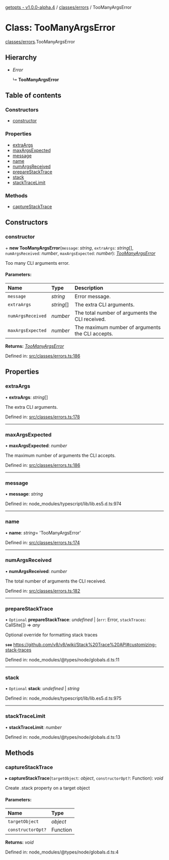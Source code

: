 [getopts - v1.0.0-alpha.4](../README.md) / [classes/errors](../modules/classes_errors.md) / TooManyArgsError

# Class: TooManyArgsError

[classes/errors](../modules/classes_errors.md).TooManyArgsError

## Hierarchy

- _Error_

  ↳ **TooManyArgsError**

## Table of contents

### Constructors

- [constructor](classes_errors.toomanyargserror.md#constructor)

### Properties

- [extraArgs](classes_errors.toomanyargserror.md#extraargs)
- [maxArgsExpected](classes_errors.toomanyargserror.md#maxargsexpected)
- [message](classes_errors.toomanyargserror.md#message)
- [name](classes_errors.toomanyargserror.md#name)
- [numArgsReceived](classes_errors.toomanyargserror.md#numargsreceived)
- [prepareStackTrace](classes_errors.toomanyargserror.md#preparestacktrace)
- [stack](classes_errors.toomanyargserror.md#stack)
- [stackTraceLimit](classes_errors.toomanyargserror.md#stacktracelimit)

### Methods

- [captureStackTrace](classes_errors.toomanyargserror.md#capturestacktrace)

## Constructors

### constructor

\+ **new TooManyArgsError**(`message`: _string_, `extraArgs`: _string_[], `numArgsReceived`: _number_, `maxArgsExpected`: _number_): [_TooManyArgsError_](classes_errors.toomanyargserror.md)

Too many CLI arguments error.

#### Parameters:

| Name              | Type       | Description                                      |
| :---------------- | :--------- | :----------------------------------------------- |
| `message`         | _string_   | Error message.                                   |
| `extraArgs`       | _string_[] | The extra CLI arguments.                         |
| `numArgsReceived` | _number_   | The total number of arguments the CLI received.  |
| `maxArgsExpected` | _number_   | The maximum number of arguments the CLI accepts. |

**Returns:** [_TooManyArgsError_](classes_errors.toomanyargserror.md)

Defined in: [src/classes/errors.ts:186](https://github.com/prasadrajandran/node-getopts/blob/62e4ad2/src/classes/errors.ts#L186)

## Properties

### extraArgs

• **extraArgs**: _string_[]

The extra CLI arguments.

Defined in: [src/classes/errors.ts:178](https://github.com/prasadrajandran/node-getopts/blob/62e4ad2/src/classes/errors.ts#L178)

---

### maxArgsExpected

• **maxArgsExpected**: _number_

The maximum number of arguments the CLI accepts.

Defined in: [src/classes/errors.ts:186](https://github.com/prasadrajandran/node-getopts/blob/62e4ad2/src/classes/errors.ts#L186)

---

### message

• **message**: _string_

Defined in: node_modules/typescript/lib/lib.es5.d.ts:974

---

### name

• **name**: _string_= 'TooManyArgsError'

Defined in: [src/classes/errors.ts:174](https://github.com/prasadrajandran/node-getopts/blob/62e4ad2/src/classes/errors.ts#L174)

---

### numArgsReceived

• **numArgsReceived**: _number_

The total number of arguments the CLI received.

Defined in: [src/classes/errors.ts:182](https://github.com/prasadrajandran/node-getopts/blob/62e4ad2/src/classes/errors.ts#L182)

---

### prepareStackTrace

• `Optional` **prepareStackTrace**: _undefined_ \| (`err`: Error, `stackTraces`: CallSite[]) => _any_

Optional override for formatting stack traces

**`see`** https://github.com/v8/v8/wiki/Stack%20Trace%20API#customizing-stack-traces

Defined in: node_modules/@types/node/globals.d.ts:11

---

### stack

• `Optional` **stack**: _undefined_ \| _string_

Defined in: node_modules/typescript/lib/lib.es5.d.ts:975

---

### stackTraceLimit

• **stackTraceLimit**: _number_

Defined in: node_modules/@types/node/globals.d.ts:13

## Methods

### captureStackTrace

▸ **captureStackTrace**(`targetObject`: _object_, `constructorOpt?`: Function): _void_

Create .stack property on a target object

#### Parameters:

| Name              | Type     |
| :---------------- | :------- |
| `targetObject`    | _object_ |
| `constructorOpt?` | Function |

**Returns:** _void_

Defined in: node_modules/@types/node/globals.d.ts:4
